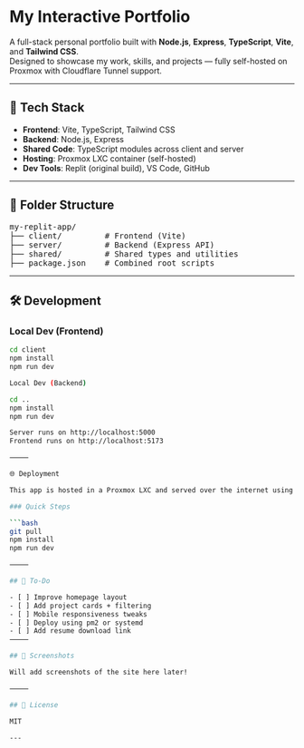 # My Interactive Portfolio

A full-stack personal portfolio built with **Node.js**, **Express**, **TypeScript**, **Vite**, and **Tailwind CSS**.  
Designed to showcase my work, skills, and projects — fully self-hosted on Proxmox with Cloudflare Tunnel support.

---

## 🚀 Tech Stack

- **Frontend**: Vite, TypeScript, Tailwind CSS
- **Backend**: Node.js, Express
- **Shared Code**: TypeScript modules across client and server
- **Hosting**: Proxmox LXC container (self-hosted)
- **Dev Tools**: Replit (original build), VS Code, GitHub

---

## 📂 Folder Structure

<pre>
my-replit-app/
├── client/         # Frontend (Vite)
├── server/         # Backend (Express API)
├── shared/         # Shared types and utilities
├── package.json    # Combined root scripts
</pre>

---

## 🛠️ Development

### Local Dev (Frontend)

```bash
cd client
npm install
npm run dev

Local Dev (Backend)

cd ..
npm install
npm run dev

Server runs on http://localhost:5000
Frontend runs on http://localhost:5173

⸻

🌐 Deployment

This app is hosted in a Proxmox LXC and served over the internet using a Cloudflare Tunnel.

### Quick Steps

```bash
git pull
npm install
npm run dev

⸻

## 📝 To-Do

- [ ] Improve homepage layout
- [ ] Add project cards + filtering
- [ ] Mobile responsiveness tweaks
- [ ] Deploy using pm2 or systemd
- [ ] Add resume download link
⸻

## 📸 Screenshots

Will add screenshots of the site here later!

⸻

## 📜 License

MIT

---
